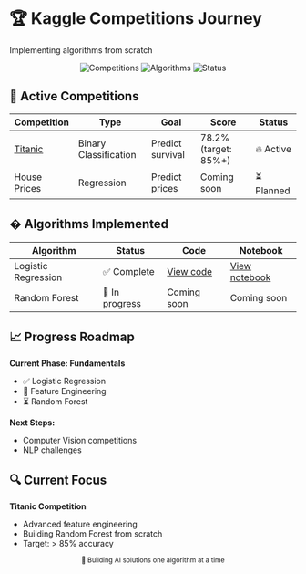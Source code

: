 # 🏆 Kaggle Competitions Journey

Implementing algorithms from scratch

<div align="center">
  <img src="https://img.shields.io/badge/Competitions-1-blue" alt="Competitions">
  <img src="https://img.shields.io/badge/Algorithms-1-green" alt="Algorithms">
  <img src="https://img.shields.io/badge/Status-Active-orange" alt="Status">
</div>

## 🚀 Active Competitions

| Competition                              | Type                  | Goal             | Score                | Status     |
| ---------------------------------------- | --------------------- | ---------------- | -------------------- | ---------- |
| [Titanic](./titanic-survival-prediction) | Binary Classification | Predict survival | 78.2% (target: 85%+) | 🔥 Active  |
| House Prices                             | Regression            | Predict prices   | Coming soon          | ⏳ Planned |

## � Algorithms Implemented

| Algorithm           | Status         | Code                                                                               | Notebook                                                                       |
| ------------------- | -------------- | ---------------------------------------------------------------------------------- | ------------------------------------------------------------------------------ |
| Logistic Regression | ✅ Complete    | [View code](./titanic-survival-prediction/src/models/basic_logistic_regression.py) | [View notebook](./titanic-survival-prediction/notebooks/01_eda_baseline.ipynb) |
| Random Forest       | 🔄 In progress | Coming soon                                                                        | Coming soon                                                                    |

## 📈 Progress Roadmap

**Current Phase: Fundamentals**

- ✅ Logistic Regression
- 🔄 Feature Engineering
- ⏳ Random Forest

**Next Steps:**

- Computer Vision competitions
- NLP challenges

## 🔍 Current Focus

**Titanic Competition**

- Advanced feature engineering
- Building Random Forest from scratch
- Target: > 85% accuracy

<div align="center">
  <sub>🚀 Building AI solutions one algorithm at a time</sub>
</div>
